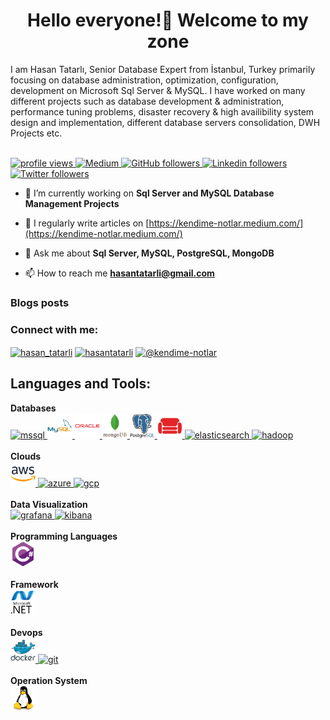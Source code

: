 <h1 align="center"> Hello everyone!👋 Welcome to my zone</h1>
I am Hasan Tatarlı, Senior Database Expert from İstanbul, Turkey primarily focusing on database administration, optimization, configuration, development on Microsoft Sql Server & MySQL. I have worked on many different projects such as database development & administration, performance tuning problems, disaster recovery & high availibility system design and implementation, different database servers consolidation, DWH Projects etc. <br /><br />

<p align="left">
  <a href="https://github.com/hasantatarli/hasantatarli">
    <img src="https://komarev.com/ghpvc/?username=hasantatarli&color=red" alt="profile views" />
  </a>
  <a href="https://kendime-notlar.medium.com">
    <img alt="Medium" src="https://img.shields.io/badge/medium-20+-lightgrey?color=lightgrey&logo=medium">
  </a>
  <a href="https://github.com/hasantatarli?tab=followers">
    <img alt="GitHub followers" src="https://img.shields.io/github/followers/hasantatarli?color=yellow&logo=github">
  </a>
  <a href="https://www.linkedin.com/in/hasantatarli">
    <img alt="Linkedin followers" src="https://img.shields.io/badge/followers-750-blue?color=blue&logo=linkedin">
  </a>
  <a href="https://twitter.com/hasan_tatarli">
    <img alt="Twitter followers" src="https://img.shields.io/badge/followers-1-blue?color=orange&logo=twitter">
  </a>
</p>

<!--<p align="left"> <a href="https://github.com/ryo-ma/github-profile-trophy"><img src="https://github-profile-trophy.vercel.app/?username=hasantatarli" alt="hasantatarli" /></a> </p>-->

<!--<p align="left"> <a href="https://twitter.com/hasan_tatarli" target="blank"><img src="https://img.shields.io/twitter/follow/hasan_tatarli?logo=twitter&style=for-the-badge" alt="hasan_tatarli" /></a> </p>-->

- 🔭 I’m currently working on **Sql Server and MySQL Database Management Projects**

- 📝 I regularly write articles on [https://kendime-notlar.medium.com/](https://kendime-notlar.medium.com/)

- 💬 Ask me about **Sql Server, MySQL, PostgreSQL, MongoDB**

- 📫 How to reach me **hasantatarli@gmail.com**

### Blogs posts
<!-- BLOG-POST-LIST:START -->
<!-- BLOG-POST-LIST:END -->

<h3 align="left">Connect with me:</h3>
<p align="left">
<a href="https://twitter.com/hasan_tatarli" target="blank"><img align="center" src="https://raw.githubusercontent.com/rahuldkjain/github-profile-readme-generator/master/src/images/icons/Social/twitter.svg" alt="hasan_tatarli" height="30" width="40" /></a>
<a href="https://linkedin.com/in/hasantatarli" target="blank"><img align="center" src="https://raw.githubusercontent.com/rahuldkjain/github-profile-readme-generator/master/src/images/icons/Social/linked-in-alt.svg" alt="hasantatarli" height="30" width="40" /></a>
<a href="https://medium.com/@kendime-notlar" target="blank"><img align="center" src="https://raw.githubusercontent.com/rahuldkjain/github-profile-readme-generator/master/src/images/icons/Social/medium.svg" alt="@kendime-notlar" height="30" width="40" /></a>
</p>

<h2 align="left">Languages and Tools:</h2>

<p align="left">
 <b>Databases</b> <br />
	 <a href="https://www.microsoft.com/en-us/sql-server" target="_blank" rel="noreferrer"> <img src="https://www.svgrepo.com/show/303229/microsoft-sql-server-logo.svg" alt="mssql" width="40" height="40" /> </a>
	<a href="https://www.mysql.com/" target="_blank" rel="noreferrer"> <img src="https://raw.githubusercontent.com/devicons/devicon/master/icons/mysql/mysql-original-wordmark.svg" alt="mysql" width="40" height="40" /> </a>
	<a href="https://www.oracle.com/" target="_blank" rel="noreferrer"> <img src="https://raw.githubusercontent.com/devicons/devicon/master/icons/oracle/oracle-original.svg" alt="oracle" width="40" height="40" /> </a>
	<a href="https://www.mongodb.com/" target="_blank" rel="noreferrer"> <img src="https://raw.githubusercontent.com/devicons/devicon/master/icons/mongodb/mongodb-original-wordmark.svg" alt="mongodb" width="40" height="40" /> </a>
	<a href="https://www.postgresql.org" target="_blank" rel="noreferrer"> <img src="https://raw.githubusercontent.com/devicons/devicon/master/icons/postgresql/postgresql-original-wordmark.svg" alt="postgresql" width="40" height="40" /> </a>
  <a href="https://couchdb.apache.org/" target="_blank" rel="noreferrer"> <img src="https://raw.githubusercontent.com/devicons/devicon/0d6c64dbbf311879f7d563bfc3ccf559f9ed111c/icons/couchdb/couchdb-original.svg" alt="couchdb" width="40" height="40" /> </a>	
	<a href="https://www.elastic.co" target="_blank" rel="noreferrer"> <img src="https://www.vectorlogo.zone/logos/elastic/elastic-icon.svg" alt="elasticsearch" width="40" height="40" /> </a>
  <a href="https://hadoop.apache.org/" target="_blank" rel="noreferrer"> <img src="https://www.vectorlogo.zone/logos/apache_hadoop/apache_hadoop-icon.svg" alt="hadoop" width="40" height="40" /> </a>
  <br /><br />
	<b>Clouds</b><br />
  <a href="https://aws.amazon.com" target="_blank" rel="noreferrer"> <img src="https://raw.githubusercontent.com/devicons/devicon/master/icons/amazonwebservices/amazonwebservices-original-wordmark.svg" alt="aws" width="40" height="40" /> </a>
	<a href="https://azure.microsoft.com/en-in/" target="_blank" rel="noreferrer"> <img src="https://www.vectorlogo.zone/logos/microsoft_azure/microsoft_azure-icon.svg" alt="azure" width="40" height="40" /> </a>
	<a href="https://cloud.google.com" target="_blank" rel="noreferrer"> <img src="https://www.vectorlogo.zone/logos/google_cloud/google_cloud-icon.svg" alt="gcp" width="40" height="40" /> </a>
	  <br /><br />
	<b>
  Data Visualization</b><br />
	<a href="https://grafana.com" target="_blank" rel="noreferrer"> <img src="https://www.vectorlogo.zone/logos/grafana/grafana-icon.svg" alt="grafana" width="40" height="40" /> </a>
	<a href="https://www.elastic.co/kibana" target="_blank" rel="noreferrer"> <img src="https://www.vectorlogo.zone/logos/elasticco_kibana/elasticco_kibana-icon.svg" alt="kibana" width="40" height="40" /> </a>
		  <br /><br />
	<b>
  Programming Languages</b><br />
  <a href="https://www.w3schools.com/cs/" target="_blank" rel="noreferrer"> <img src="https://raw.githubusercontent.com/devicons/devicon/master/icons/csharp/csharp-original.svg" alt="csharp" width="40" height="40" /> </a>
	 <br /><br />
	<b>
  Framework</b><br />
	<a href="https://dotnet.microsoft.com/" target="_blank" rel="noreferrer"> <img src="https://raw.githubusercontent.com/devicons/devicon/master/icons/dot-net/dot-net-original-wordmark.svg" alt="dotnet" width="40" height="40" /> </a>
	  <br /><br />
	<b>
  Devops</b><br />
  <a href="https://www.docker.com/" target="_blank" rel="noreferrer"> <img src="https://raw.githubusercontent.com/devicons/devicon/master/icons/docker/docker-original-wordmark.svg" alt="docker" width="40" height="40" /> </a>	
	<a href="https://git-scm.com/" target="_blank" rel="noreferrer"> <img src="https://www.vectorlogo.zone/logos/git-scm/git-scm-icon.svg" alt="git" width="40" height="40" /> </a>
	 <br /><br />
	<b>
  Operation System</b><br />	<a href="https://www.linux.org/" target="_blank" rel="noreferrer"> <img src="https://raw.githubusercontent.com/devicons/devicon/master/icons/linux/linux-original.svg" alt="linux" width="40" height="40" /> </a>
	
</p>
<!--<p><img align="left" src="https://github-readme-stats.vercel.app/api/top-langs?username=hasantatarli&show_icons=true&locale=en&layout=compact" alt="hasantatarli" /></p>
<p>&nbsp;<img align="center" src="https://github-readme-stats.vercel.app/api?username=hasantatarli&show_icons=true&locale=en" alt="hasantatarli" /></p>-->
